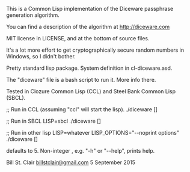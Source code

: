This is a Common Lisp implementation of the Diceware passphrase generation algorithm.

You can find a description of the algorithm at http://diceware.com

MIT license in LICENSE, and at the bottom of source files.

It's a lot more effort to get cryptographically secure random numbers in Windows, so I didn't bother.

Pretty standard lisp package. System definition in cl-diceware.asd. 

The "diceware" file is a bash script to run it. More info there.

Tested in Clozure Common Lisp (CCL) and Steel Bank Common Lisp (SBCL).

;; Run in CCL (assuming "ccl" will start the lisp).
./diceware [<count>]

;; Run in SBCL
LISP=sbcl ./diceware [<count>]

;; Run in other lisp
LISP=whatever LISP_OPTIONS="--noprint options" ./diceware [<count>]

<count> defaults to 5. Non-integer <count>, e.g. "-h" or "--help", prints help.

Bill St. Clair <billstclair@gmail.com>
5 September 2015

